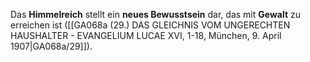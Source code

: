 
Das **Himmelreich** stellt ein **neues Bewusstsein** dar, das mit **Gewalt** zu erreichen ist ([[GA068a (29.) DAS GLEICHNIS VOM UNGERECHTEN HAUSHALTER - EVANGELIUM LUCAE XVI, 1-18, München, 9. April 1907|GA068a/29]]).
